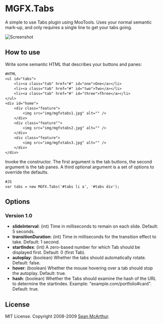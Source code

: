 MGFX.Tabs
===========

A simple to use Tabs plugin using MooTools. Uses your normal semantic mark-up, and only requires a single line to get your tabs going.

![Screenshot](http://monstar.blazonco.com/images/blog/mgfxtabs.jpg)

How to use
----------

Write some semantic HTML that describes your buttons and panes:

	#HTML
	<ul id="tabs">
		<li><a class="tab" href="#" id="one">One</a></li>
		<li><a class="tab" href="#" id="two">Two</a></li>
		<li><a class="tab" href="#" id="three">Three</a></li>
	</ul>
	<div id="home">
		<div class="feature">
			<img src="img/mgfxtabs1.jpg" alt="" />
		</div>
		<div class="feature"">
			<img src="img/mgfxtabs2.jpg" alt="" />
		</div>
		<div class="feature">
			<img src="img/mgfxtabs3.jpg" alt="" />
		</div>
	</div>

Invoke the constructor. The first argument is the tab buttons, the second argument is the tab panes.  A third optional argument is a set of options to override the defaults.

	#JS
	var tabs = new MGFX.Tabs('#tabs li a', '#tabs div');

Options
-------

### Version 1.0
* **slideInterval**: (int) Time in milliseconds to remain on each slide. Default: 5 seconds.
* **transitionDuration**: (int) Time in milliseconds for the transition effect to take. Default: 1 second.
* **startIndex**: (int) A zero-based number for which Tab should be displayed first. Default: 0 (first Tab).
* **autoplay**: (boolean) Whether the tabs should automatically rotate. Default: false.
* **hover**: (boolean) Whether the mouse hovering over a tab should stop the autoplay. Default: true.
* **hash**: (boolean) Whether the Tabs should examine the hash of the URL to determine the startindex. Example: "example.com/portfolio#card". Default: true.

License
-------

MIT License. Copyright 2008-2009 [Sean McArthur](http://mcarthurgfx.com).